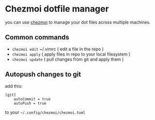 # Chezmoi dotfile manager

you can use [chezmoi](https://github.com/twpayne/chezmoi/blob/master/docs/QUICKSTART.md)  to manage your dot files across multiple machines.


## Common commands
* `chezmoi edit` ~/.vimrc  ( edit a file in the repo )
* `chezmoi apply`  ( apply files in repo to your local filesystem ) 
* `chezmoi update` ( pull changes from git and apply them )

## Autopush changes to git
add this:

```
[git]
    autoCommit = true
    autoPush = true
```

to your `~/.config/chezmoi/chezmoi.toml`

